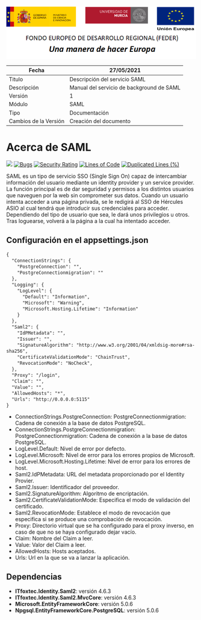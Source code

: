 ![](../../Docs/media/CabeceraDocumentosMD.png)

| Fecha         | 27/05/2021                                                   |
| ------------- | ------------------------------------------------------------ |
|Titulo|Descripción del servicio SAML| 
|Descripción|Manual del servicio de background de SAML|
|Versión|1|
|Módulo|SAML|
|Tipo|Documentación|
|Cambios de la Versión|Creación del documento|


# Acerca de SAML

![](https://github.com/HerculesCRUE/GnossDeustoBackend/workflows/Build%20Hercules.Asio.SPARQLReplication/badge.svg)
[![Bugs](https://sonarcloud.io/api/project_badges/measure?project=SAML&metric=bugs)](https://sonarcloud.io/dashboard?id=SAML)
[![Security Rating](https://sonarcloud.io/api/project_badges/measure?project=SAML&metric=security_rating)](https://sonarcloud.io/dashboard?id=SAML)
[![Lines of Code](https://sonarcloud.io/api/project_badges/measure?project=SAML&metric=ncloc)](https://sonarcloud.io/dashboard?id=SAML)
[![Duplicated Lines (%)](https://sonarcloud.io/api/project_badges/measure?project=SAML&metric=duplicated_lines_density)](https://sonarcloud.io/dashboard?id=GestorDocumentacion)

SAML es un tipo de servicio SSO (Single Sign On) capaz de intercambiar información del usuario mediante un identity provider y un service provider. 
La función principal es de dar seguridad y permisos a los distintos usuarios que naveguen por la web sin comprometer sus datos.
Cuando un usuario intenta acceder a una página privada, se le redigirá al SSO de Hércules ASIO al cual tendrá que introducir sus credenciales para acceder.
Dependiendo del tipo de usuario que sea, le dará unos privilegios u otros. Tras loguearse, volverá a la página a la cual ha intentado acceder.

## Configuración en el appsettings.json
    {
	  "ConnectionStrings": {
		"PostgreConnection": "",
		"PostgreConnectionmigration": ""
	  },
	  "Logging": {
		"LogLevel": {
		  "Default": "Information",
		  "Microsoft": "Warning",
		  "Microsoft.Hosting.Lifetime": "Information"
		}
	  },
	  "Saml2": {
		"IdPMetadata": "",
		"Issuer": "",
		"SignatureAlgorithm": "http://www.w3.org/2001/04/xmldsig-more#rsa-sha256",
		"CertificateValidationMode": "ChainTrust",
		"RevocationMode": "NoCheck",
	  },
	  "Proxy": "/login",
	  "Claim": "",
	  "Value": "",
	  "AllowedHosts": "*",
	  "Urls": "http://0.0.0.0:5115"
    }
  
- ConnectionStrings.PostgreConnection: PostgreConnectionmigration: Cadena de conexión a la base de datos PostgreSQL.
- ConnectionStrings.PostgreConnectionmigration: PostgreConnectionmigration: Cadena de conexión a la base de datos PostgreSQL.
- LogLevel.Default: Nivel de error por defecto.
- LogLevel.Microsoft: Nivel de error para los errores propios de Microsoft.
- LogLevel.Microsoft.Hosting.Lifetime: Nivel de error para los errores de host.
- Saml2.IdPMetadata: URL del metadata proporcionado por el Identity Provier.
- Saml2.Issuer: Identificador del proveedor.
- Saml2.SignatureAlgorithm: Algoritmo de encriptación.
- Saml2.CertificateValidationMode: Especifica el modo de validación del certificado.
- Saml2.RevocationMode: Establece el modo de revocación que especifica si se produce una comprobación de revocación.
- Proxy: Directorio virtual que se ha configurado para el proxy inverso, en caso de que no se haya configurado dejar vacío.
- Claim: Nombre del Claim a leer.
- Value: Valor del Claim a leer.
- AllowedHosts: Hosts aceptados.
- Urls: Url en la que se va a lanzar la aplicación.

## Dependencias

- **ITfoxtec.Identity.Saml2**: versión 4.6.3
- **ITfoxtec.Identity.Saml2.MvcCore**: versión 4.6.3
- **Microsoft.EntityFrameworkCore**: versión 5.0.6
- **Npgsql.EntityFrameworkCore.PostgreSQL**: versión 5.0.6
